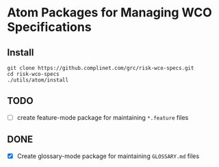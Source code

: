 # Atom Packages for Managing WCO Specifications

## Install
```
git clone https://github.complinet.com/grc/risk-wco-specs.git
cd risk-wco-specs
./utils/atom/install
```

## TODO
- [ ] create feature-mode package for maintaining `*.feature` files 

## DONE
- [X] Create glossary-mode package for maintaining `GLOSSARY.md` files
